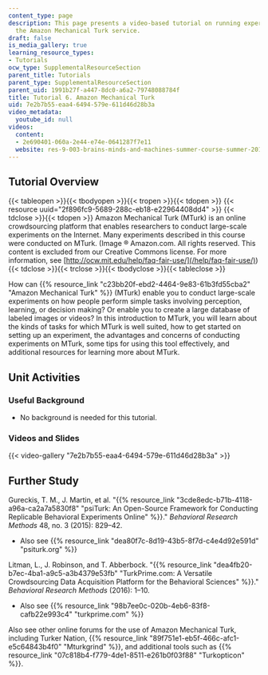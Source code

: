 ```yaml
---
content_type: page
description: This page presents a video-based tutorial on running experiments with
  the Amazon Mechanical Turk service.
draft: false
is_media_gallery: true
learning_resource_types:
- Tutorials
ocw_type: SupplementalResourceSection
parent_title: Tutorials
parent_type: SupplementalResourceSection
parent_uid: 1991b27f-a447-8dc0-a6a2-79748088784f
title: Tutorial 6. Amazon Mechanical Turk
uid: 7e2b7b55-eaa4-6494-579e-611d46d28b3a
video_metadata:
  youtube_id: null
videos:
  content:
  - 2e690401-060a-2e44-e74e-0641287f7e11
  website: res-9-003-brains-minds-and-machines-summer-course-summer-2015
---
```

## Tutorial Overview

{{< tableopen >}}{{< tbodyopen >}}{{< tropen >}}{{< tdopen >}}
{{< resource uuid="2f896fc9-5689-288c-eb18-e22964408dd4" >}}
{{< tdclose >}}{{< tdopen >}}
Amazon Mechanical Turk (MTurk) is an online crowdsourcing platform that enables researchers to conduct large-scale experiments on the Internet. Many experiments described in this course were conducted on MTurk. (Image ® Amazon.com. All rights reserved. This content is excluded from our Creative Commons license. For more information, see [http://ocw.mit.edu/help/faq-fair-use/](/help/faq-fair-use/))
{{< tdclose >}}{{< trclose >}}{{< tbodyclose >}}{{< tableclose >}}

How can {{% resource_link "c23bb20f-ebd2-4464-9e83-61b3fd55cba2" "Amazon Mechanical Turk" %}} (MTurk) enable you to conduct large-scale experiments on how people perform simple tasks involving perception, learning, or decision making? Or enable you to create a large database of labeled images or videos? In this introduction to MTurk, you will learn about the kinds of tasks for which MTurk is well suited, how to get started on setting up an experiment, the advantages and concerns of conducting experiments on MTurk, some tips for using this tool effectively, and additional resources for learning more about MTurk.

## Unit Activities

### Useful Background

- No background is needed for this tutorial.

### Videos and Slides

{{< video-gallery "7e2b7b55-eaa4-6494-579e-611d46d28b3a" >}}

## Further Study

Gureckis, T. M., J. Martin, et al. "{{% resource_link "3cde8edc-b71b-4118-a96a-ca2a7a5830f8" "psiTurk: An Open-Source Framework for Conducting Replicable Behavioral Experiments Online" %}}." *Behavioral Research Methods* 48, no. 3 (2015): 829–42.

- Also see {{% resource_link "dea80f7c-8d19-43b5-8f7d-c4e4d92e591d" "psiturk.org" %}}

Litman, L., J. Robinson, and T. Abberbock. "{{% resource_link "dea4fb20-b7ec-4ba1-a9c5-a3b4379e53fb" "TurkPrime.com: A Versatile Crowdsourcing Data Acquisition Platform for the Behavioral Sciences" %}}." *Behavioral Research Methods* (2016): 1–10.

- Also see {{% resource_link "98b7ee0c-020b-4eb6-83f8-cafb22e993c4" "turkprime.com" %}}

Also see other online forums for the use of Amazon Mechanical Turk, including Turker Nation, {{% resource_link "89f751e1-eb5f-466c-afc1-e5c64843b4f0" "Mturkgrind" %}}, and additional tools such as {{% resource_link "07c818b4-f779-4de1-8511-e261b0f03f88" "Turkopticon" %}}.
